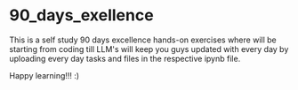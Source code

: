 # 90_days_exellence

This is a self study 90 days excellence hands-on exercises where will be starting from coding till LLM's will keep you guys updated with every day by uploading every day tasks and files in the respective ipynb file.

Happy learning!!! :) 
